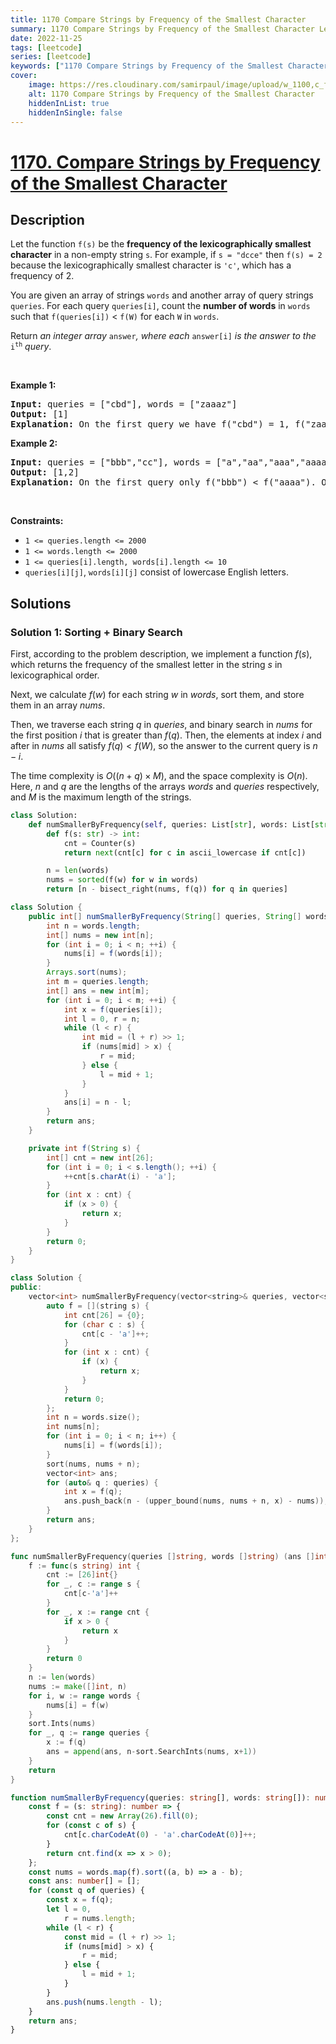 ```yaml
---
title: 1170 Compare Strings by Frequency of the Smallest Character
summary: 1170 Compare Strings by Frequency of the Smallest Character LeetCode Solution Explained
date: 2022-11-25
tags: [leetcode]
series: [leetcode]
keywords: ["1170 Compare Strings by Frequency of the Smallest Character LeetCode Solution Explained in all languages", "1170 Compare Strings by Frequency of the Smallest Character", "LeetCode", "leetcode solution in Python3 C++ Java Go PHP Ruby Swift TypeScript Rust C# JavaScript C", "GeeksforGeeks", "InterviewBit", "Coding Ninjas", "HackerRank", "HackerEarth", "CodeChef", "TopCoder", "AlgoExpert", "freeCodeCamp", "Codeforces", "GitHub", "AtCoder", "Samir Paul"]
cover:
    image: https://res.cloudinary.com/samirpaul/image/upload/w_1100,c_fit,co_rgb:FFFFFF,l_text:Arial_75_bold:1170 Compare Strings by Frequency of the Smallest Character - Solution Explained/problem-solving.webp
    alt: 1170 Compare Strings by Frequency of the Smallest Character
    hiddenInList: true
    hiddenInSingle: false
---
```



# [1170. Compare Strings by Frequency of the Smallest Character](https://leetcode.com/problems/compare-strings-by-frequency-of-the-smallest-character)


## Description

<p>Let the function <code>f(s)</code> be the <strong>frequency of the lexicographically smallest character</strong> in a non-empty string <code>s</code>. For example, if <code>s = &quot;dcce&quot;</code> then <code>f(s) = 2</code> because the lexicographically smallest character is <code>&#39;c&#39;</code>, which has a frequency of 2.</p>

<p>You are given an array of strings <code>words</code> and another array of query strings <code>queries</code>. For each query <code>queries[i]</code>, count the <strong>number of words</strong> in <code>words</code> such that <code>f(queries[i])</code> &lt; <code>f(W)</code> for each <code>W</code> in <code>words</code>.</p>

<p>Return <em>an integer array </em><code>answer</code><em>, where each </em><code>answer[i]</code><em> is the answer to the </em><code>i<sup>th</sup></code><em> query</em>.</p>

<p>&nbsp;</p>
<p><strong class="example">Example 1:</strong></p>

<pre>
<strong>Input:</strong> queries = [&quot;cbd&quot;], words = [&quot;zaaaz&quot;]
<strong>Output:</strong> [1]
<strong>Explanation:</strong> On the first query we have f(&quot;cbd&quot;) = 1, f(&quot;zaaaz&quot;) = 3 so f(&quot;cbd&quot;) &lt; f(&quot;zaaaz&quot;).
</pre>

<p><strong class="example">Example 2:</strong></p>

<pre>
<strong>Input:</strong> queries = [&quot;bbb&quot;,&quot;cc&quot;], words = [&quot;a&quot;,&quot;aa&quot;,&quot;aaa&quot;,&quot;aaaa&quot;]
<strong>Output:</strong> [1,2]
<strong>Explanation:</strong> On the first query only f(&quot;bbb&quot;) &lt; f(&quot;aaaa&quot;). On the second query both f(&quot;aaa&quot;) and f(&quot;aaaa&quot;) are both &gt; f(&quot;cc&quot;).
</pre>

<p>&nbsp;</p>
<p><strong>Constraints:</strong></p>

<ul>
	<li><code>1 &lt;= queries.length &lt;= 2000</code></li>
	<li><code>1 &lt;= words.length &lt;= 2000</code></li>
	<li><code>1 &lt;= queries[i].length, words[i].length &lt;= 10</code></li>
	<li><code>queries[i][j]</code>, <code>words[i][j]</code> consist of lowercase English letters.</li>
</ul>

## Solutions

### Solution 1: Sorting + Binary Search

First, according to the problem description, we implement a function $f(s)$, which returns the frequency of the smallest letter in the string $s$ in lexicographical order.

Next, we calculate $f(w)$ for each string $w$ in $words$, sort them, and store them in an array $nums$.

Then, we traverse each string $q$ in $queries$, and binary search in $nums$ for the first position $i$ that is greater than $f(q)$. Then, the elements at index $i$ and after in $nums$ all satisfy $f(q) < f(W)$, so the answer to the current query is $n - i$.

The time complexity is $O((n + q) \times M)$, and the space complexity is $O(n)$. Here, $n$ and $q$ are the lengths of the arrays $words$ and $queries$ respectively, and $M$ is the maximum length of the strings.

<!-- tabs:start -->

```python
class Solution:
    def numSmallerByFrequency(self, queries: List[str], words: List[str]) -> List[int]:
        def f(s: str) -> int:
            cnt = Counter(s)
            return next(cnt[c] for c in ascii_lowercase if cnt[c])

        n = len(words)
        nums = sorted(f(w) for w in words)
        return [n - bisect_right(nums, f(q)) for q in queries]
```

```java
class Solution {
    public int[] numSmallerByFrequency(String[] queries, String[] words) {
        int n = words.length;
        int[] nums = new int[n];
        for (int i = 0; i < n; ++i) {
            nums[i] = f(words[i]);
        }
        Arrays.sort(nums);
        int m = queries.length;
        int[] ans = new int[m];
        for (int i = 0; i < m; ++i) {
            int x = f(queries[i]);
            int l = 0, r = n;
            while (l < r) {
                int mid = (l + r) >> 1;
                if (nums[mid] > x) {
                    r = mid;
                } else {
                    l = mid + 1;
                }
            }
            ans[i] = n - l;
        }
        return ans;
    }

    private int f(String s) {
        int[] cnt = new int[26];
        for (int i = 0; i < s.length(); ++i) {
            ++cnt[s.charAt(i) - 'a'];
        }
        for (int x : cnt) {
            if (x > 0) {
                return x;
            }
        }
        return 0;
    }
}
```

```cpp
class Solution {
public:
    vector<int> numSmallerByFrequency(vector<string>& queries, vector<string>& words) {
        auto f = [](string s) {
            int cnt[26] = {0};
            for (char c : s) {
                cnt[c - 'a']++;
            }
            for (int x : cnt) {
                if (x) {
                    return x;
                }
            }
            return 0;
        };
        int n = words.size();
        int nums[n];
        for (int i = 0; i < n; i++) {
            nums[i] = f(words[i]);
        }
        sort(nums, nums + n);
        vector<int> ans;
        for (auto& q : queries) {
            int x = f(q);
            ans.push_back(n - (upper_bound(nums, nums + n, x) - nums));
        }
        return ans;
    }
};
```

```go
func numSmallerByFrequency(queries []string, words []string) (ans []int) {
	f := func(s string) int {
		cnt := [26]int{}
		for _, c := range s {
			cnt[c-'a']++
		}
		for _, x := range cnt {
			if x > 0 {
				return x
			}
		}
		return 0
	}
	n := len(words)
	nums := make([]int, n)
	for i, w := range words {
		nums[i] = f(w)
	}
	sort.Ints(nums)
	for _, q := range queries {
		x := f(q)
		ans = append(ans, n-sort.SearchInts(nums, x+1))
	}
	return
}
```

```ts
function numSmallerByFrequency(queries: string[], words: string[]): number[] {
    const f = (s: string): number => {
        const cnt = new Array(26).fill(0);
        for (const c of s) {
            cnt[c.charCodeAt(0) - 'a'.charCodeAt(0)]++;
        }
        return cnt.find(x => x > 0);
    };
    const nums = words.map(f).sort((a, b) => a - b);
    const ans: number[] = [];
    for (const q of queries) {
        const x = f(q);
        let l = 0,
            r = nums.length;
        while (l < r) {
            const mid = (l + r) >> 1;
            if (nums[mid] > x) {
                r = mid;
            } else {
                l = mid + 1;
            }
        }
        ans.push(nums.length - l);
    }
    return ans;
}
```

<!-- tabs:end -->

<!-- end -->
